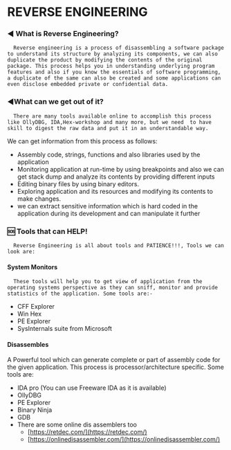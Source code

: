 # REVERSE ENGINEERING

### ◀ What is Reverse Engineering?

      Reverse engineering is a process of disassembling a software package to understand its structure by analyzing its components, we can also duplicate the product by modifying the contents of the original package. This process helps you in understanding underlying program features and also if you know the essentials of software programming, a duplicate of the same can also be created and some applications can even disclose embedded private or confidential data.

###  ◀What can we get out of it?

      There are many tools available online to accomplish this process like OllyDBG, IDA,Hex-workshop and many more, but we need  to have skill to digest the raw data and put it in an understandable way.

We can get information from this process as follows:

* Assembly code, strings, functions and also libraries used by the application
* Monitoring application at run-time by using breakpoints and also we can get stack dump and analyze its contents by providing different inputs
* Editing binary files by using binary editors.
* Exploring application and its resources and modifying its contents to make changes.
* we can extract sensitive information which is hard coded in the application during its development and can manipulate it further

### 🆘 Tools that can HELP!

      Reverse Engineering is all about tools and PATIENCE!!!, Tools we can look are:

#### **System Monitors** 

      These tools will help you to get view of application from the  operating systems perspective as they can sniff, monitor and provide statistics of the application. Some tools are:-

* CFF Explorer
* Win Hex
* PE Explorer
* SysInternals suite from Microsoft

#### **Disassembles** 

A Powerful tool which can generate complete or part of assembly code for the given application. This process is processor/architecture specific. Some tools are:

* IDA pro \(You can use Freeware IDA as it is available\)
* OllyDBG
* PE Explorer
* Binary Ninja
* GDB
* There are some online dis assemblers too
  * [https://retdec.com/](https://retdec.com/)
  * [https://onlinedisassembler.com/](https://onlinedisassembler.com/)





